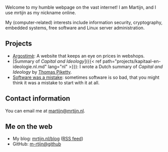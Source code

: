 Welcome to my humble webpage on the vast internet! I am Martijn, and I use *mrtijn* as my
nickname online.

My (computer-related) interests include information security, cryptography, embedded systems,
free software and Linux server administration.

## Projects

* [Argostimè](https://github.com/m-rtijn/argostime): A website that keeps an eye on
prices in webshops.
* [Summary of _Capital and Ideology_]({{< ref path="projects/kapitaal-en-ideologie.nl.md" lang="nl" >}}):
I wrote a Dutch summary of _Capital and Ideology_ by [Thomas Piketty](https://en.wikipedia.org/wiki/Thomas_Piketty).
* [Software was a mistake](https://softwarewasamistake.eu): sometimes software is so bad,
that you might think it was a mistake to start with it at all.

## Contact information
You can email me at [martijn@mrtijn.nl](mailto:martijn@mrtijn.nl).

## Me on the web
* My blog: [mrtijn.nl/blog](/blog) ([RSS feed](/blog/index.xml))
* GitHub: [m-rtijn@github](https://github.com/m-rtijn)
